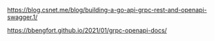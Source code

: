 https://blog.csnet.me/blog/building-a-go-api-grpc-rest-and-openapi-swagger.1/


https://bbengfort.github.io/2021/01/grpc-openapi-docs/